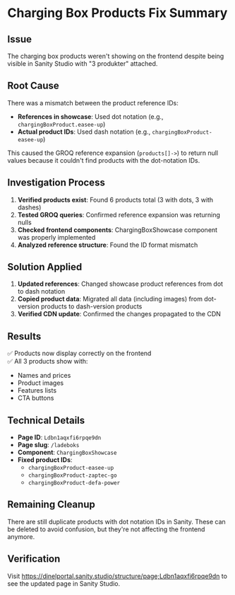# Charging Box Products Fix Summary

## Issue
The charging box products weren't showing on the frontend despite being visible in Sanity Studio with "3 produkter" attached.

## Root Cause
There was a mismatch between the product reference IDs:
- **References in showcase**: Used dot notation (e.g., `chargingBoxProduct.easee-up`)
- **Actual product IDs**: Used dash notation (e.g., `chargingBoxProduct-easee-up`)

This caused the GROQ reference expansion (`products[]->`) to return null values because it couldn't find products with the dot-notation IDs.

## Investigation Process
1. **Verified products exist**: Found 6 products total (3 with dots, 3 with dashes)
2. **Tested GROQ queries**: Confirmed reference expansion was returning nulls
3. **Checked frontend components**: ChargingBoxShowcase component was properly implemented
4. **Analyzed reference structure**: Found the ID format mismatch

## Solution Applied
1. **Updated references**: Changed showcase product references from dot to dash notation
2. **Copied product data**: Migrated all data (including images) from dot-version products to dash-version products
3. **Verified CDN update**: Confirmed the changes propagated to the CDN

## Results
✅ Products now display correctly on the frontend  
✅ All 3 products show with:
- Names and prices
- Product images
- Features lists
- CTA buttons

## Technical Details
- **Page ID**: `Ldbn1aqxfi6rpqe9dn`
- **Page slug**: `/ladeboks`
- **Component**: `ChargingBoxShowcase`
- **Fixed product IDs**:
  - `chargingBoxProduct-easee-up`
  - `chargingBoxProduct-zaptec-go`
  - `chargingBoxProduct-defa-power`

## Remaining Cleanup
There are still duplicate products with dot notation IDs in Sanity. These can be deleted to avoid confusion, but they're not affecting the frontend anymore.

## Verification
Visit https://dinelportal.sanity.studio/structure/page;Ldbn1aqxfi6rpqe9dn to see the updated page in Sanity Studio.